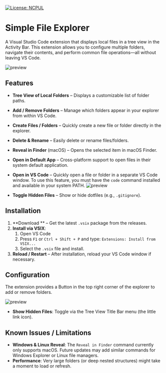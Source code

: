 [![License: NCPUL](https://img.shields.io/badge/license-NCPUL-blue.svg)](./LICENSE.md)

# Simple File Explorer

A Visual Studio Code extension that displays local files in a tree view in the Activity Bar. This extension allows you to configure multiple folders, navigate their contents, and perform common file operations—all without leaving VS Code.

![preview](https://github.com/user-attachments/assets/c4a1515d-b41f-48f8-9b3c-867404fb2427)


## Features

- **Tree View of Local Folders** – Displays a customizable list of folder paths.
- **Add / Remove Folders** – Manage which folders appear in your explorer from within VS Code.
- **Create Files / Folders** – Quickly create a new file or folder directly in the explorer.
- **Delete & Rename** – Easily delete or rename files/folders.
- **Reveal in Finder** (macOS) – Opens the selected item in macOS Finder.
- **Open in Default App** – Cross-platform support to open files in their system default application.
- **Open in VS Code** – Quickly open a file or folder in a separate VS Code window.
To use this feature, you must have the `code` command installed and available in your system PATH.
![preview](https://github.com/user-attachments/assets/9f278f09-ba28-4b81-89c3-5be9cc0960cf)

- **Toggle Hidden Files** – Show or hide dotfiles (e.g., `.gitignore`).

## Installation

1. **Download ** – Get the latest `.vsix` package from the releases.
2. **Install via VSIX**:
   1. Open VS Code
   2. Press `F1` or `Ctrl + Shift + P` and type: `Extensions: Install from VSIX...`
   3. Select the `.vsix` file and install.
3. **Reload / Restart** – After installation, reload your VS Code window if necessary.

## Configuration

The extension provides a Button in the top right corner of the explorer to add or remove folders.

![preview](https://github.com/user-attachments/assets/e5b0e2ea-26ef-4579-bd66-2cbaff248c2e)

- **Show Hidden Files**: Toggle via the Tree View Title Bar menu (the little link icon).

## Known Issues / Limitations

- **Windows & Linux Reveal**: The `Reveal in Finder` command currently only supports macOS. Future updates may add similar commands for Windows Explorer or Linux file managers.
- **Performance**: Very large folders (or deep nested structures) might take a moment to load or refresh.

